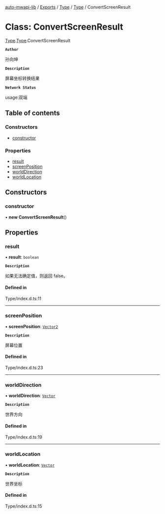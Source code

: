[auto-mwapi-lib](../README.md) / [Exports](../modules.md) / [Type](../modules/Type.md) / [Type](../modules/Type.Type.md) / ConvertScreenResult

# Class: ConvertScreenResult

[Type](../modules/Type.md).[Type](../modules/Type.Type.md).ConvertScreenResult

**`Author`**

孙向坤

**`Description`**

屏幕坐标转换结果

**`Network Status`**

usage:双端

## Table of contents

### Constructors

- [constructor](Type.Type.ConvertScreenResult.md#constructor)

### Properties

- [result](Type.Type.ConvertScreenResult.md#result)
- [screenPosition](Type.Type.ConvertScreenResult.md#screenposition)
- [worldDirection](Type.Type.ConvertScreenResult.md#worlddirection)
- [worldLocation](Type.Type.ConvertScreenResult.md#worldlocation)

## Constructors

### constructor

• **new ConvertScreenResult**()

## Properties

### result

• **result**: `boolean`

**`Description`**

如果无法确定值，则返回 false。

#### Defined in

Type/index.d.ts:11

---

### screenPosition

• **screenPosition**: [`Vector2`](Type.Type.Vector2.md)

**`Description`**

屏幕位置

#### Defined in

Type/index.d.ts:23

---

### worldDirection

• **worldDirection**: [`Vector`](Type.Type.Vector.md)

**`Description`**

世界方向

#### Defined in

Type/index.d.ts:19

---

### worldLocation

• **worldLocation**: [`Vector`](Type.Type.Vector.md)

**`Description`**

世界坐标

#### Defined in

Type/index.d.ts:15
